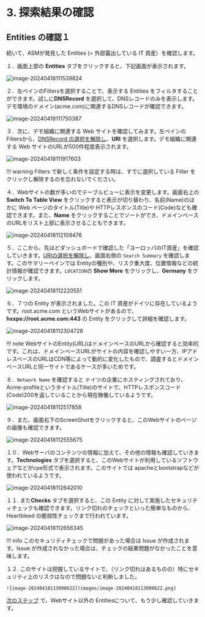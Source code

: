# 3. 探索結果の確認

## Entities の確認１

続いて、ASMが発見した Entities (= 外部露出している IT 資産）を確認します。

１．画面上部の **Entities** タブをクリックすると、下記画面が表示されます。

![image-20240418111539824](images/image-20240418111539824.png)



２．左ペインのFiltersを選択することで、表示する Entities をフィルタすることができます。試しに**DNSRecord** を選択して、DNSレコードのみを表示します。デモ環境のドメイン(acme.com)に関連するDNSレコードが確認できます。

![image-20240418111750387](images/image-20240418111750387.png)



３．次に、デモ組織に関連する Web サイトを確認してみます。左ペインのFiltersから、<u>DNSRecord の選択を解除し</u>、**URI** を選択します。デモ組織に関連する Web サイトのURLが500件程度表示されます。

![image-20240418111917603](images/image-20240418111917603.png)



!!! warning
    Filters で新しく条件を設定する時は、すでに選択している Filter をクリックし解除するのを忘れないでください。



４．Webサイトの数が多いのでテーブルビューに表示を変更します。画面右上の **Switch To Table View** をクリックすると表示が切り替わり、名前(Name)のほかに Web ページのタイトル(Title)や HTTPレスポンスのコード(Code)なども確認できます。また、**Name** をクリックすることでソートができ、ドメインベースのURLをリスト上部に表示させることもできます。

![image-20240418112109476](images/image-20240418112109476.png)



５．ここから、先ほどダッシュボードで確認した「ヨーロッパのIT資産」を確認していきます。<u>URIの選択を解除し</u>、画面右側の `Search Summary` を確認します。このサマリーペインでは Entityの種別や、リスク重大度、位置情報などの統計情報が確認できます。`LOCATION`の **Show More** をクリックし、**Germany** をクリックします。

![image-20240418112220551](images/image-20240418112220551.png)



６．７つの Entity が表示されました。この IT 資産がドイツに存在しているようです。root.acme.com というWebサイトがあるので、**hxxps://root.acme.com:443**  の Entity をクリックして詳細を確認します。

![image-20240418112304728](images/image-20240418112304728.png)



!!! note
    WebサイトのEntity(URL)はドメインベースのURLから確認すると効率的です。これは、ドメインベースURLがサイトの内容を確認しやすい一方、IPアドレスベースのURLはCDN等によって動的に変化したもので、調査するとドメインベースURLと同一サイトであるケースが多いためです。



８．`Network Name` を確認すると ドイツの企業にホスティングされており、 Acme-profileというタイトル(Title)のサイトで、HTTPレスポンスコード(Code)200を返していることから現在稼働しているようです。

![image-20240418112517858](images/image-20240418112517858.png)



９．また、画面右下のScreenShotをクリックすると、このWebサイトのページの画像も確認できます。

![image-20240418112555675](images/image-20240418112555675.png)


１０．Webサーバのコンテンツの情報に加えて、その他の情報も確認していきます。**Technologies** タブを選択すると、このWebサイトが利用しているソフトウェアなどがcpe形式で表示されます。このサイトでは apacheとbootstrapなどが使われているようです。

![image-20240418112642010](images/image-20240418112642010.png)


１１.  また**Checks** タブを選択すると、この Entity に対して実施したセキュリティチェックも確認できます。リンク切れのチェックといった簡単なものから、Heartbleed の脆弱性チェックまで行われています。

![image-20240418112656345](images/image-20240418112656345.png)

!!! info
    このセキュリティチェックで問題があった場合は Issue が作成されます。Issue が作成されなかった場合は、チェックの結果問題がなかったことを意味します。



１２. このサイトは把握しているサイトで、（リンク切れはあるものの）特にセキュリティ上のリスクはなので問題ないと判断しました。
    
    ![image-20240418113008622](images/image-20240418113008622.png)
    
    

  [次のステップ](../033-check-entities2) で、Webサイト以外の Entitlesについて、もう少し確認していきます。

